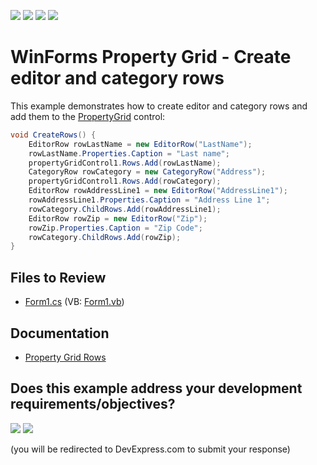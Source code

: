 <!-- default badges list -->
![](https://img.shields.io/endpoint?url=https://codecentral.devexpress.com/api/v1/VersionRange/128638571/13.1.4%2B)
[![](https://img.shields.io/badge/Open_in_DevExpress_Support_Center-FF7200?style=flat-square&logo=DevExpress&logoColor=white)](https://supportcenter.devexpress.com/ticket/details/E2098)
[![](https://img.shields.io/badge/📖_How_to_use_DevExpress_Examples-e9f6fc?style=flat-square)](https://docs.devexpress.com/GeneralInformation/403183)
[![](https://img.shields.io/badge/💬_Leave_Feedback-feecdd?style=flat-square)](#does-this-example-address-your-development-requirementsobjectives)
<!-- default badges end -->

# WinForms Property Grid - Create editor and category rows

This example demonstrates how to create editor and category rows and add them to the [PropertyGrid](https://docs.devexpress.com/WindowsForms/119885/controls-and-libraries/property-grid) control:

```csharp
void CreateRows() {
    EditorRow rowLastName = new EditorRow("LastName");
    rowLastName.Properties.Caption = "Last name";
    propertyGridControl1.Rows.Add(rowLastName);
    CategoryRow rowCategory = new CategoryRow("Address");
    propertyGridControl1.Rows.Add(rowCategory);
    EditorRow rowAddressLine1 = new EditorRow("AddressLine1");
    rowAddressLine1.Properties.Caption = "Address Line 1";
    rowCategory.ChildRows.Add(rowAddressLine1);
    EditorRow rowZip = new EditorRow("Zip");
    rowZip.Properties.Caption = "Zip Code";
    rowCategory.ChildRows.Add(rowZip);
}
```


## Files to Review

* [Form1.cs](./CS/AddRowsRuntime/Form1.cs) (VB: [Form1.vb](./VB/AddRowsRuntime/Form1.vb))


## Documentation

* [Property Grid Rows](https://docs.devexpress.com/WindowsForms/401851/controls-and-libraries/property-grid/rows#add-individual-rows)
<!-- feedback -->
## Does this example address your development requirements/objectives?

[<img src="https://www.devexpress.com/support/examples/i/yes-button.svg"/>](https://www.devexpress.com/support/examples/survey.xml?utm_source=github&utm_campaign=winforms-property-grid-create-rows&~~~was_helpful=yes) [<img src="https://www.devexpress.com/support/examples/i/no-button.svg"/>](https://www.devexpress.com/support/examples/survey.xml?utm_source=github&utm_campaign=winforms-property-grid-create-rows&~~~was_helpful=no)

(you will be redirected to DevExpress.com to submit your response)
<!-- feedback end -->
